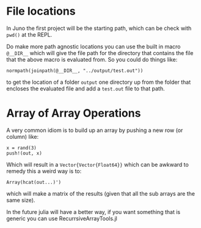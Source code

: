 # File locations
In Juno the first project will be the starting path, which can be check with `pwd()` at the
REPL.

Do make more path agnostic locations you can use the built in macro `@__DIR__` which will
give the file path for the directory that contains the file that the above macro is
evaluated from. So you could do things like:
```
normpath(joinpath(@__DIR__, "../output/test.out"))
```
to get the location of a folder `output` one directory up from the folder that encloses
the evaluated file and add a `test.out` file  to that path.

# Array of Array Operations
A very common idiom is to build up an array by pushing a new row (or column) like:
```
x = rand(3)
push!(out, x)
```
Which will result in a `Vector{Vector{Float64}}` which can be awkward to remedy this a
weird way is to:
```
Array(hcat(out...)')
```
which will make a matrix of the results (given that all the sub arrays are the same size).

In the future julia will have a better way, if you want something that is generic you can
use RecurrsiveArrayTools.jl
